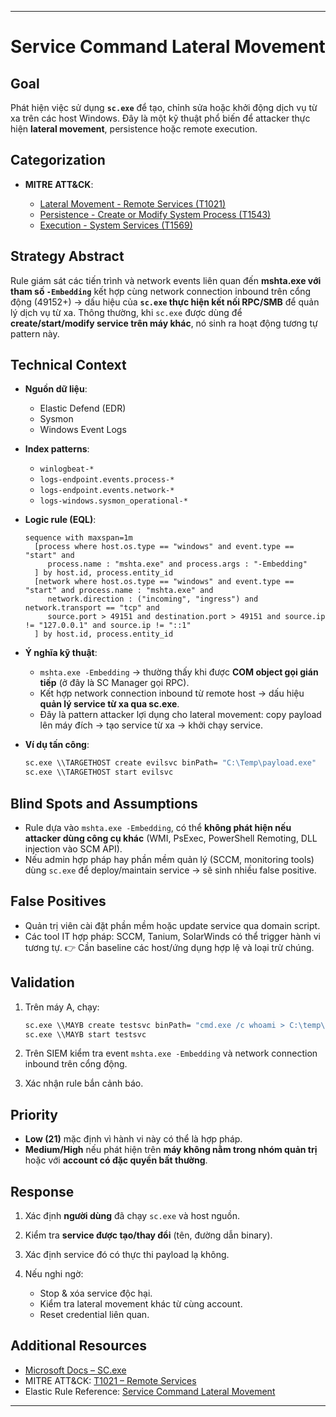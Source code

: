 
---

# Service Command Lateral Movement

## Goal

Phát hiện việc sử dụng **`sc.exe`** để tạo, chỉnh sửa hoặc khởi động dịch vụ từ xa trên các host Windows. Đây là một kỹ thuật phổ biến để attacker thực hiện **lateral movement**, persistence hoặc remote execution.

## Categorization

* **MITRE ATT\&CK**:

  * [Lateral Movement - Remote Services (T1021)](https://attack.mitre.org/techniques/T1021/)
  * [Persistence - Create or Modify System Process (T1543)](https://attack.mitre.org/techniques/T1543/)
  * [Execution - System Services (T1569)](https://attack.mitre.org/techniques/T1569/)

## Strategy Abstract

Rule giám sát các tiến trình và network events liên quan đến **mshta.exe với tham số `-Embedding`** kết hợp cùng network connection inbound trên cổng động (49152+) → dấu hiệu của **`sc.exe` thực hiện kết nối RPC/SMB** để quản lý dịch vụ từ xa.
Thông thường, khi `sc.exe` được dùng để **create/start/modify service trên máy khác**, nó sinh ra hoạt động tương tự pattern này.

## Technical Context

* **Nguồn dữ liệu**:

  * Elastic Defend (EDR)
  * Sysmon
  * Windows Event Logs

* **Index patterns**:

  * `winlogbeat-*`
  * `logs-endpoint.events.process-*`
  * `logs-endpoint.events.network-*`
  * `logs-windows.sysmon_operational-*`

* **Logic rule (EQL)**:

  ```eql
  sequence with maxspan=1m
    [process where host.os.type == "windows" and event.type == "start" and
       process.name : "mshta.exe" and process.args : "-Embedding"
    ] by host.id, process.entity_id
    [network where host.os.type == "windows" and event.type == "start" and process.name : "mshta.exe" and
       network.direction : ("incoming", "ingress") and network.transport == "tcp" and
       source.port > 49151 and destination.port > 49151 and source.ip != "127.0.0.1" and source.ip != "::1"
    ] by host.id, process.entity_id
  ```

* **Ý nghĩa kỹ thuật**:

  * `mshta.exe -Embedding` → thường thấy khi được **COM object gọi gián tiếp** (ở đây là SC Manager gọi RPC).
  * Kết hợp network connection inbound từ remote host → dấu hiệu **quản lý service từ xa qua sc.exe**.
  * Đây là pattern attacker lợi dụng cho lateral movement: copy payload lên máy đích → tạo service từ xa → khởi chạy service.

* **Ví dụ tấn công**:

  ```cmd
  sc.exe \\TARGETHOST create evilsvc binPath= "C:\Temp\payload.exe"
  sc.exe \\TARGETHOST start evilsvc
  ```

## Blind Spots and Assumptions

* Rule dựa vào `mshta.exe -Embedding`, có thể **không phát hiện nếu attacker dùng công cụ khác** (WMI, PsExec, PowerShell Remoting, DLL injection vào SCM API).
* Nếu admin hợp pháp hay phần mềm quản lý (SCCM, monitoring tools) dùng `sc.exe` để deploy/maintain service → sẽ sinh nhiều false positive.

## False Positives

* Quản trị viên cài đặt phần mềm hoặc update service qua domain script.
* Các tool IT hợp pháp: SCCM, Tanium, SolarWinds có thể trigger hành vi tương tự.
  👉 Cần baseline các host/ứng dụng hợp lệ và loại trừ chúng.

## Validation

1. Trên máy A, chạy:

   ```cmd
   sc.exe \\MAYB create testsvc binPath= "cmd.exe /c whoami > C:\temp\poc.txt"
   sc.exe \\MAYB start testsvc
   ```
2. Trên SIEM kiểm tra event `mshta.exe -Embedding` và network connection inbound trên cổng động.
3. Xác nhận rule bắn cảnh báo.

## Priority

* **Low (21)** mặc định vì hành vi này có thể là hợp pháp.
* **Medium/High** nếu phát hiện trên **máy không nằm trong nhóm quản trị** hoặc với **account có đặc quyền bất thường**.

## Response

1. Xác định **người dùng** đã chạy `sc.exe` và host nguồn.
2. Kiểm tra **service được tạo/thay đổi** (tên, đường dẫn binary).
3. Xác định service đó có thực thi payload lạ không.
4. Nếu nghi ngờ:

   * Stop & xóa service độc hại.
   * Kiểm tra lateral movement khác từ cùng account.
   * Reset credential liên quan.

## Additional Resources

* [Microsoft Docs – SC.exe](https://learn.microsoft.com/en-us/windows-server/administration/windows-commands/sc-create)
* MITRE ATT\&CK: [T1021 – Remote Services](https://attack.mitre.org/techniques/T1021/)
* Elastic Rule Reference: [Service Command Lateral Movement](https://www.elastic.co/guide/en/security/current/prebuilt-rules-reference.html)

---

